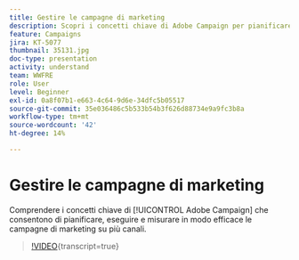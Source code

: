 ```yaml
---
title: Gestire le campagne di marketing
description: Scopri i concetti chiave di Adobe Campaign per pianificare, eseguire e misurare in modo efficace le campagne di marketing su più canali.
feature: Campaigns
jira: KT-5077
thumbnail: 35131.jpg
doc-type: presentation
activity: understand
team: WWFRE
role: User
level: Beginner
exl-id: 0a8f07b1-e663-4c64-9d6e-34dfc5b05517
source-git-commit: 35e036486c5b533b54b3f626d88734e9a9fc3b8a
workflow-type: tm+mt
source-wordcount: '42'
ht-degree: 14%

---
```


# Gestire le campagne di marketing

Comprendere i concetti chiave di [!UICONTROL Adobe Campaign] che consentono di pianificare, eseguire e misurare in modo efficace le campagne di marketing su più canali.

>[!VIDEO](https://video.tv.adobe.com/v/35131?quality=12&learn=on){transcript=true}
